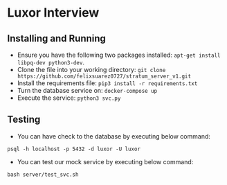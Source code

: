 # Luxor Interview

## Installing and Running

* Ensure you have the following two packages installed: `apt-get install libpq-dev python3-dev`.
* Clone the file into your working directory: `git clone https://github.com/felixsuarez0727/stratum_server_v1.git`
* Install the requirements file: `pip3 install -r requirements.txt`
* Turn the database service on: `docker-compose up`
* Execute the service: `python3 svc.py`

## Testing

* You can have check to the database by executing below command:

`psql -h localhost -p 5432 -d luxor -U luxor`

* You can test our mock service by executing below command:

`bash server/test_svc.sh`

